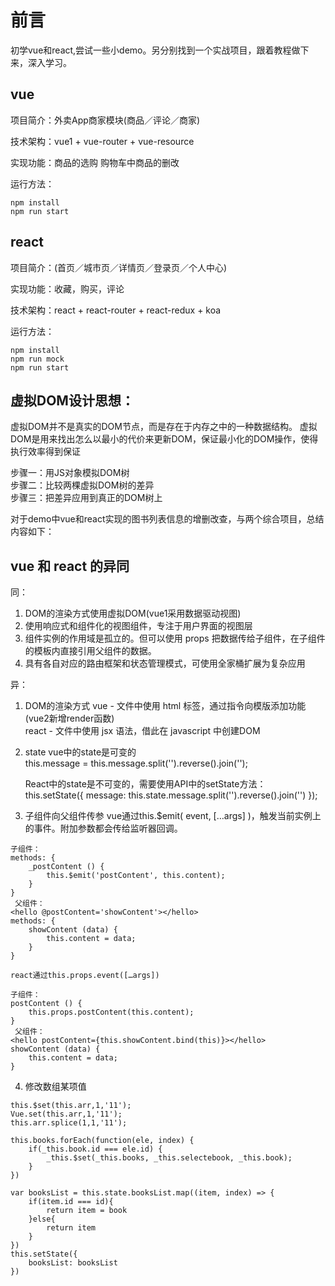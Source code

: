 # 前言
初学vue和react,尝试一些小demo。另分别找到一个实战项目，跟着教程做下来，深入学习。  

## vue
项目简介：外卖App商家模块(商品／评论／商家)

技术架构：vue1 + vue-router + vue-resource

实现功能：商品的选购 购物车中商品的删改

运行方法：
```
npm install
npm run start
```

## react
项目简介：(首页／城市页／详情页／登录页／个人中心)

实现功能：收藏，购买，评论

技术架构：react + react-router + react-redux + koa  

运行方法：
```
npm install
npm run mock
npm run start
```

## 虚拟DOM设计思想：
虚拟DOM并不是真实的DOM节点，而是存在于内存之中的一种数据结构。 
虚拟DOM是用来找出怎么以最小的代价来更新DOM，保证最小化的DOM操作，使得执行效率得到保证  

步骤一：用JS对象模拟DOM树  
步骤二：比较两棵虚拟DOM树的差异  
步骤三：把差异应用到真正的DOM树上
  


对于demo中vue和react实现的图书列表信息的增删改查，与两个综合项目，总结内容如下：
## vue 和 react 的异同
同：
1. DOM的渲染方式使用虚拟DOM(vue1采用数据驱动视图)
2. 使用响应式和组件化的视图组件，专注于用户界面的视图层
3. 组件实例的作用域是孤立的。但可以使用 props 把数据传给子组件，在子组件的模板内直接引用父组件的数据。
4. 具有各自对应的路由框架和状态管理模式，可使用全家桶扩展为复杂应用

异：
1. DOM的渲染方式
	vue - 文件中使用 html 标签，通过指令向模版添加功能(vue2新增render函数)  
	react - 文件中使用 jsx 语法，借此在 javascript 中创建DOM

2. state
	vue中的state是可变的  
	this.message = this.message.split('').reverse().join('');

	React中的state是不可变的，需要使用API中的setState方法：  
	this.setState({ message: this.state.message.split('').reverse().join('') });

3. 子组件向父组件传参
	vue通过this.$emit( event, […args] )，触发当前实例上的事件。附加参数都会传给监听器回调。  
```
子组件：
methods: {
  	_postContent () {
		this.$emit('postContent', this.content);
  	}
}
 父组件：
<hello @postContent='showContent'></hello>
methods: {
  	showContent (data) {
  		this.content = data;
  	}
}
```
	react通过this.props.event([…args])
```
子组件：
postContent () {
	this.props.postContent(this.content);
}
 父组件：
<hello postContent={this.showContent.bind(this)}></hello>
showContent (data) {
	this.content = data;
}

```
4. 修改数组某项值
```
this.$set(this.arr,1,'11');
Vue.set(this.arr,1,'11');
this.arr.splice(1,1,'11');

this.books.forEach(function(ele, index) {
	if(_this.book.id === ele.id) {
		_this.$set(_this.books, _this.selectebook, _this.book);
	}
})
```
```					
var booksList = this.state.booksList.map((item, index) => {
	if(item.id === id){
		return item = book
	}else{
		return item
	}
})
this.setState({
	booksList: booksList
})
```